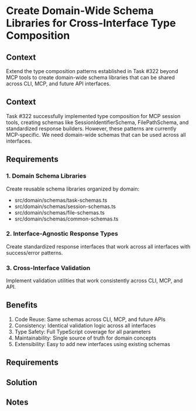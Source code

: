 # Create Domain-Wide Schema Libraries for Cross-Interface Type Composition

## Context

Extend the type composition patterns established in Task #322 beyond MCP tools to create domain-wide schema libraries that can be shared across CLI, MCP, and future API interfaces.

## Context

Task #322 successfully implemented type composition for MCP session tools, creating schemas like SessionIdentifierSchema, FilePathSchema, and standardized response builders. However, these patterns are currently MCP-specific. We need domain-wide schemas that can be used across all interfaces.

## Requirements

### 1. Domain Schema Libraries

Create reusable schema libraries organized by domain:

- src/domain/schemas/task-schemas.ts
- src/domain/schemas/session-schemas.ts
- src/domain/schemas/file-schemas.ts
- src/domain/schemas/common-schemas.ts

### 2. Interface-Agnostic Response Types

Create standardized response interfaces that work across all interfaces with success/error patterns.

### 3. Cross-Interface Validation

Implement validation utilities that work consistently across CLI, MCP, and API.

## Benefits

1. Code Reuse: Same schemas across CLI, MCP, and future APIs
2. Consistency: Identical validation logic across all interfaces
3. Type Safety: Full TypeScript coverage for all parameters
4. Maintainability: Single source of truth for domain concepts
5. Extensibility: Easy to add new interfaces using existing schemas

## Requirements

## Solution

## Notes
